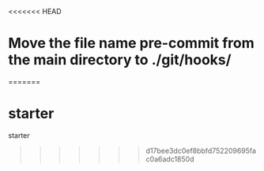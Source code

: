 <<<<<<< HEAD
# Move the file name pre-commit from the main directory to ./git/hooks/
=======
# starter
starter
>>>>>>> d17bee3dc0ef8bbfd752209695fac0a6adc1850d

